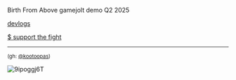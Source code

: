 Birth From Above gamejolt demo Q2 2025

[devlogs](https://x.com/nuclearmode_)

[$ support the fight](https://ko-fi.com/Y8Y519HQUI)

---


<sub>(gh: [@kootoopas](https://github.com/kootoopas))</sub>

![9ipoggj6T](https://user-images.githubusercontent.com/601001/174320109-5a1e8962-ae74-4f61-b95e-774881fd0125.gif)

<script async src="https://www.googletagmanager.com/gtag/js?id=G-TDT2HL9P6D"></script>
<script>
  window.dataLayer = window.dataLayer || [];
  function gtag(){dataLayer.push(arguments);}
  gtag('js', new Date());

  gtag('config', 'G-TDT2HL9P6D');
</script>
